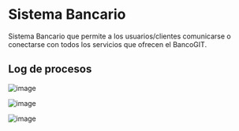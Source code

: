 # Sistema Bancario

Sistema Bancario que permite a los usuarios/clientes comunicarse o conectarse con todos los servicios que ofrecen el BancoGIT.

## Log de procesos

![image](https://github.com/haroldcholesmejia/sistema-bancario/assets/37917448/bbe03731-fb83-444c-a3a1-bdf8ee01aaf4)

![image](https://github.com/haroldcholesmejia/sistema-bancario/assets/37917448/5862043d-2905-4c21-930e-90e3d67dcdc5)

![image](https://github.com/haroldcholesmejia/sistema-bancario/assets/37917448/7aacc0d8-9da2-48e1-9bb7-34865389d6c8)


